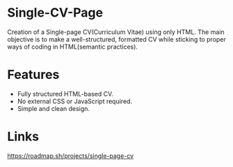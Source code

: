 # Single-CV-Page
Creation of a Single-page CV(Curriculum Vitae) using only HTML. The main objective is to make a well-structured, formatted CV while sticking to proper ways of coding in HTML(semantic practices).

# Features
* Fully structured HTML-based CV.
* No external CSS or JavaScript required.
* Simple and clean design.

# Links
https://roadmap.sh/projects/single-page-cv
